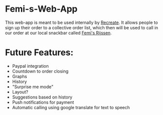 # Femi-s-Web-App

This web-app is meant to be used internally by [Recreate](http://recreate.nl).
It allows people to sign up their order to a collective order list,
which then will be used to call in our order at our local snackbar called [Femi's Rijssen](http://femisrijssen.nl/).

# Future Features:
- Paypal integration
- Countdown to order closing
- Graphs
- History
- "Surprise me mode"
- Layout?
- Suggestions based on history
- Push notifications for payment
- Automatic calling using google translate for text to speech